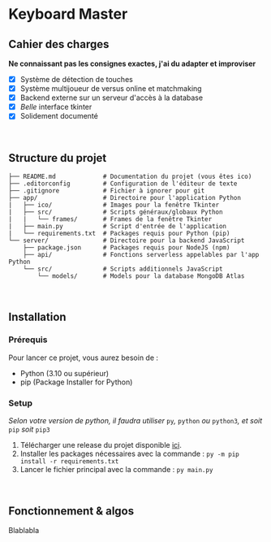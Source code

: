 # Keyboard Master


## Cahier des charges
**Ne connaissant pas les consignes exactes, j'ai du adapter et improviser**
- [x] Système de détection de touches
- [x] Système multijoueur de versus online et matchmaking
- [x] Backend externe sur un serveur d'accès à la database
- [x] *Belle* interface tkinter
- [x] Solidement documenté

<br>



## Structure du projet

```
├── README.md             # Documentation du projet (vous êtes ico)
├── .editorconfig         # Configuration de l'éditeur de texte
├── .gitignore            # Fichier à ignorer pour git
├── app/                  # Directoire pour l'application Python 
|   ├── ico/              # Images pour la fenêtre Tkinter
|   ├── src/              # Scripts généraux/globaux Python
|   |   └── frames/       # Frames de la fenêtre Tkinter
|   ├── main.py           # Script d'entrée de l'application
|   └── requirements.txt  # Packages requis pour Python (pip)
└── server/               # Directoire pour la backend JavaScript
    ├── package.json      # Packages requis pour NodeJS (npm)
    ├── api/              # Fonctions serverless appelables par l'app Python
    └── src/              # Scripts additionnels JavaScript
        └── models/       # Models pour la database MongoDB Atlas
```
<br>


## Installation

### Prérequis
Pour lancer ce projet, vous aurez besoin de :

- Python (3.10 ou supérieur)
- pip (Package Installer for Python)


### Setup
*Selon votre version de python, il faudra utiliser* `py`*,* `python` *ou* `python3`*, et soit* `pip` *soit* `pip3`
1. Télécharger une release du projet disponible [ici]().
2. Installer les packages nécessaires avec la commande : `py -m pip install -r requirements.txt`
3. Lancer le fichier principal avec la commande : `py main.py`

<br>





## Fonctionnement & algos
Blablabla



